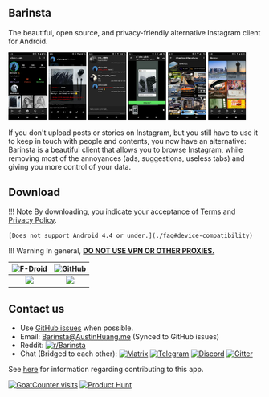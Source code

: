 ## Barinsta

The beautiful, open source, and privacy-friendly alternative Instagram client for Android.

<a href="https://github.com/austinhuang0131/instagrabber/blob/master/fastlane/metadata/android/en-US/images/phoneScreenshots/1.jpg"><img src="https://raw.githubusercontent.com/austinhuang0131/barinsta/master/fastlane/metadata/android/en-US/images/phoneScreenshots/1.jpg" alt="Profile" width="15%"/></a>
<a href="https://github.com/austinhuang0131/instagrabber/blob/master/fastlane/metadata/android/en-US/images/phoneScreenshots/2.jpg"><img src="https://raw.githubusercontent.com/austinhuang0131/barinsta/master/fastlane/metadata/android/en-US/images/phoneScreenshots/2.jpg" alt="Post" width="15%"/></a>
<a href="https://github.com/austinhuang0131/instagrabber/blob/master/fastlane/metadata/android/en-US/images/phoneScreenshots/3.jpg"><img src="https://raw.githubusercontent.com/austinhuang0131/barinsta/master/fastlane/metadata/android/en-US/images/phoneScreenshots/3.jpg" alt="Comments" width="15%"/></a>
<a href="https://github.com/austinhuang0131/instagrabber/blob/master/fastlane/metadata/android/en-US/images/phoneScreenshots/4.jpg"><img src="https://raw.githubusercontent.com/austinhuang0131/barinsta/master/fastlane/metadata/android/en-US/images/phoneScreenshots/4.jpg" alt="Story" width="15%"/></a>
<a href="https://github.com/austinhuang0131/instagrabber/blob/master/fastlane/metadata/android/en-US/images/phoneScreenshots/5.jpg"><img src="https://raw.githubusercontent.com/austinhuang0131/barinsta/master/fastlane/metadata/android/en-US/images/phoneScreenshots/5.jpg" alt="Hashtag" width="15%"/></a>
<a href="https://github.com/austinhuang0131/instagrabber/blob/master/fastlane/metadata/android/en-US/images/phoneScreenshots/6.jpg"><img src="https://raw.githubusercontent.com/austinhuang0131/barinsta/master/fastlane/metadata/android/en-US/images/phoneScreenshots/6.jpg" alt="Discover Topics" width="15%"/></a>

If you don't upload posts or stories on Instagram, but you still have to use it to keep in touch with people and contents, you now have an alternative: Barinsta is a beautiful client that allows you to browse Instagram, while removing most of the annoyances (ads, suggestions, useless tabs) and giving you more control of your data.

## Download

!!! Note
    By downloading, you indicate your acceptance of [Terms](./tos) and [Privacy Policy](./privacy).
    
    [Does not support Android 4.4 or under.](./faq#device-compatibility)
    
!!! Warning
    In general, [**DO NOT USE VPN OR OTHER PROXIES.**](./faq#using-vpn-or-proxies)

| ![F-Droid](https://img.shields.io/f-droid/v/me.austinhuang.instagrabber.svg) | ![GitHub](https://img.shields.io/github/release/austinhuang0131/barinsta.svg?logo=github) |
| :---: | :---: |
| <a href="https://f-droid.org/en/packages/me.austinhuang.instagrabber/"><img src="https://fdroid.gitlab.io/artwork/badge/get-it-on.png"></a> | <a href="https://github.com/austinhuang0131/barinsta/releases/latest"><img src="https://raw.githubusercontent.com/andOTP/andOTP/master/assets/badges/get-it-on-github.png"></a> |

## Contact us

* Use [GitHub issues](https://github.com/austinhuang0131/barinsta/issues) when possible.
* Email: [Barinsta@AustinHuang.me](mailto:barinsta@austinhuang.me?body=Please%20note%20that%20your%20email%20address%20and%20the%20entire%20content%20will%20be%20published%20onto%20GitHub%20issues.%20If%20you%20do%20not%20wish%20to%20do%20that%2C%20use%20other%20contact%20methods%20instead.) (Synced to GitHub issues)
* Reddit: [![r/Barinsta](https://img.shields.io/reddit/subreddit-subscribers/Barinsta?style=social)](https://reddit.com/r/barinsta)
* Chat (Bridged to each other): [![Matrix](https://img.shields.io/badge/Matrix-%23Barinsta:matrix.org-000000?logo=matrix)](https://matrix.to/#/#barinsta:matrix.org) [![Telegram](https://img.shields.io/badge/Telegram-@Grabber__App-2CA5E0?logo=telegram)](https://t.me/grabber_app) [![Discord](https://img.shields.io/badge/Discord-YtEDzN2-7289da?logo=discord&logoColor=white)](https://discord.gg/YtEDzN2) [![Gitter](https://img.shields.io/badge/Gitter-InstaGrabber/General-ed1965?logo=gitter)](https://gitter.im/instagrabber/general)

See [here](https://github.com/austinhuang0131/barinsta/blob/master/.github/CONTRIBUTING.md) for information regarding contributing to this app.

[![GoatCounter visits](https://barinsta.goatcounter.com/counter//en/latest.svg)](https://barinsta.goatcounter.com) [![Product Hunt](https://api.producthunt.com/widgets/embed-image/v1/featured.svg?post_id=279270&theme=light)](https://www.producthunt.com/posts/barinsta)